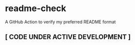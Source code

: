 # readme-check
A GitHub Action to verify my preferred README format

## [ CODE UNDER ACTIVE DEVELOPMENT ]